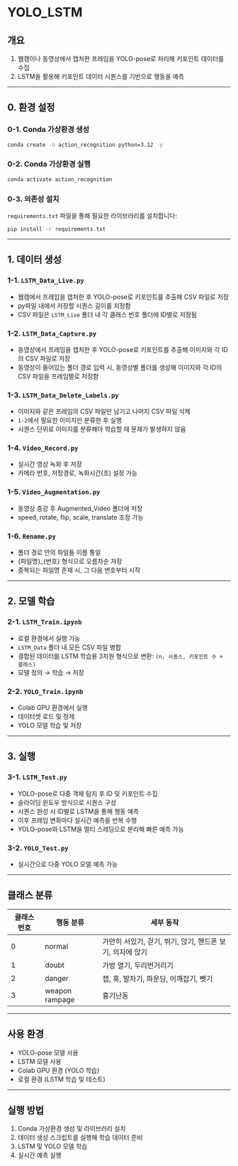 # YOLO_LSTM

## 개요
1. 웹캠이나 동영상에서 캡처한 프레임을 YOLO-pose로 처리해 키포인트 데이터를 수집
2. LSTM을 활용해 키포인트 데이터 시퀀스를 기반으로 행동을 예측

---

## 0. 환경 설정

### 0-1. Conda 가상환경 생성

```bash
conda create -n action_recognition python=3.12 -y
```

### 0-2. Conda 가상환경 실행

```bash
conda activate action_recognition
```

### 0-3. 의존성 설치

`requirements.txt` 파일을 통해 필요한 라이브러리를 설치합니다:

```bash
pip install -r requirements.txt
```

---

## 1. 데이터 생성

### 1-1. `LSTM_Data_Live.py`

- 웹캠에서 프레임을 캡처한 후 YOLO-pose로 키포인트를 추출해 CSV 파일로 저장
- py파일 내에서 저장할 시퀀스 길이를 지정함
- CSV 파일은 `LSTM_Live` 폴더 내 각 클래스 번호 폴더에 ID별로 저장됨

### 1-2. `LSTM_Data_Capture.py`

- 동영상에서 프레임을 캡처한 후 YOLO-pose로 키포인트를 추출해 이미지와 각 ID의 CSV 파일로 저장
- 동영상이 들어있는 폴더 경로 입력 시, 동영상별 폴더를 생성해 이미지와 각 ID의 CSV 파일을 프레임별로 저장함

### 1-3. `LSTM_Data_Delete_Labels.py`

- 이미지와 같은 프레임의 CSV 파일만 남기고 나머지 CSV 파일 삭제
- `1-2`에서 필요한 이미지만 분류한 후 실행
- 시퀀스 단위로 이미지를 분류해야 학습할 때 문제가 발생하지 않음

### 1-4. `Video_Record.py`

- 실시간 영상 녹화 후 저장
- 카메라 번호, 저장경로, 녹화시간(초) 설정 가능

### 1-5. `Video_Augmentation.py`

- 동영상 증강 후 Augmented_Video 폴더에 저장
- speed, rotate, flip, scale, translate 조정 가능

### 1-6. `Rename.py`

- 폴더 경로 안의 파일들 이름 통일
- {파일명}_{번호} 형식으로 오름차순 저장
- 중복되는 파일명 존재 시, 그 다음 번호부터 시작
---

## 2. 모델 학습

### 2-1. `LSTM_Train.ipynb`

- 로컬 환경에서 실행 가능
- `LSTM_Data` 폴더 내 모든 CSV 파일 병합
- 결합된 데이터를 LSTM 학습용 3차원 형식으로 변환: `(n, 시퀀스, 키포인트 수 + 클래스)`
- 모델 정의 → 학습 → 저장

### 2-2. `YOLO_Train.ipynb`

- Colab GPU 환경에서 실행
- 데이터셋 로드 및 정제
- YOLO 모델 학습 및 저장

---

## 3. 실행

### 3-1. `LSTM_Test.py`

- YOLO-pose로 다중 객체 탐지 후 ID 및 키포인트 수집
- 슬라이딩 윈도우 방식으로 시퀀스 구성
- 시퀀스 완성 시 ID별로 LSTM을 통해 행동 예측
- 이후 프레임 변화마다 실시간 예측을 반복 수행
- YOLO-pose와 LSTM을 멀티 스레딩으로 분리해 빠른 예측 가능

### 3-2. `YOLO_Test.py`

- 실시간으로 다중 YOLO 모델 예측 가능

---

## 클래스 분류

| 클래스 번호 | 행동 분류  | 세부 동작     |
| ------ | ------ | -------------------- |
| 0      | normal | 가만히 서있기, 걷기, 뛰기, 앉기, 핸드폰 보기, 의자에 앉기|
| 1      | doubt  | 가방 열기, 두리번거리기                |
| 2      | danger  | 잽, 훅, 발차기, 파운딩, 어깨잡기, 뺏기 |
| 3      | weapon rampage   | 흉기난동                    |

---

## 사용 환경

- YOLO-pose 모델 사용
- LSTM 모델 사용
- Colab GPU 환경 (YOLO 학습)
- 로컬 환경 (LSTM 학습 및 테스트)

---

## 실행 방법

1. Conda 가상환경 생성 및 라이브러리 설치
2. 데이터 생성 스크립트를 실행해 학습 데이터 준비
3. LSTM 및 YOLO 모델 학습
4. 실시간 예측 실행
